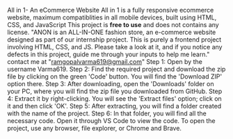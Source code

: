 All in 1- An eCommerce Website
All in 1 is a fully responsive ecommerce website, maximum compatiblities in all mobile devices, built using HTML, CSS, and JavaScript
This project is **free to use** and does not contains any license.
"ANON is an ALL-IN-ONE fashion store, an e-commerce website designed as part of our internship project. This is purely a frontend project involving HTML, CSS, and JS. Please take a look at it, and if you notice any defects in this project, guide me through your inputs to help me learn."
contact me at "ramgopalvarma619@gmail.com"
Step 1: Open by the username Varma619.
Step 2: Find the required project and download the zip file by clicking on the green 'Code' button. You will find the 'Download ZIP' option there.
Step 3: After downloading, open the 'Downloads' folder on your PC, where you will find the zip file you downloaded from GitHub.
Step 4: Extract it by right-clicking. You will see the 'Extract files' option; click on it and then click 'OK'.
Step 5: After extracting, you will find a folder created with the name of the project.
Step 6: In that folder, you will find all the necessary code. Open it through VS Code to view the code. To open the project, use any browser, file explorer, or Chrome and Brave.